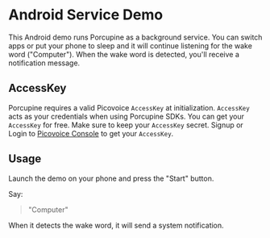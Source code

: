 # Android Service Demo

This Android demo runs Porcupine as a background service. You can switch apps or put your phone to sleep and it will continue listening for the wake word ("Computer"). When the wake word is detected, you'll receive a notification message.

## AccessKey

Porcupine requires a valid Picovoice `AccessKey` at initialization. `AccessKey` acts as your credentials when using Porcupine SDKs.
You can get your `AccessKey` for free. Make sure to keep your `AccessKey` secret. 
Signup or Login to [Picovoice Console](https://console.picovoice.ai/) to get your `AccessKey`.

## Usage

Launch the demo on your phone and press the "Start" button.

Say:

> "Computer"

When it detects the wake word, it will send a system notification.
